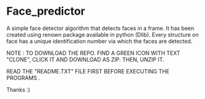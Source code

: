 # Face_predictor
A simple face detector algorithm that detects faces in a frame. It has been created using renown package available in python (Dlib). Every structure on face has a unique identification number via which the faces are detected. 

NOTE : TO DOWNLOAD THE REPO. FIND A GREEN ICON WITH TEXT "CLONE", CLICK IT AND DOWNLOAD AS ZIP. THEN, UNZIP IT.

READ THE "README.TXT" FILE FIRST BEFORE EXECUTING THE PROGRAMS .

Thanks :)
